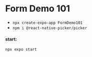 # Form Demo 101

- `npx create-expo-app FormDemo101`
- `npm i @react-native-picker/picker`

#### start:

```
npx expo start
```
